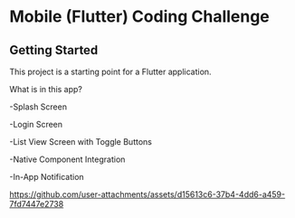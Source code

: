 # Mobile (Flutter) Coding Challenge

## Getting Started

This project is a starting point for a Flutter application.

What is in this app?<br />

-Splash Screen <br />

-Login Screen <br />

-List View Screen with Toggle Buttons<br />

-Native Component Integration<br />

-In-App Notification<br />

https://github.com/user-attachments/assets/d15613c6-37b4-4dd6-a459-7fd7447e2738





